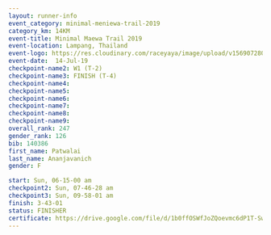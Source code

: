 ```yaml
---
layout: runner-info 
event_category: minimal-meniewa-trail-2019 
category_km: 14KM 
event-title: Minimal Maewa Trail 2019 
event-location: Lampang, Thailand 
event-logo: https://res.cloudinary.com/raceyaya/image/upload/v1569072805/logo/minimal-trail_ktnvsp.jpg 
event-date:  14-Jul-19 
checkpoint-name2: W1 (T-2) 
checkpoint-name3: FINISH (T-4) 
checkpoint-name4: 
checkpoint-name5: 
checkpoint-name6: 
checkpoint-name7: 
checkpoint-name8: 
checkpoint-name9: 
overall_rank: 247
gender_rank: 126
bib: 140386
first_name: Patwalai
last_name: Ananjavanich
gender: F

start: Sun, 06-15-00 am
checkpoint2: Sun, 07-46-28 am
checkpoint3: Sun, 09-58-01 am
finish: 3-43-01
status: FINISHER
certificate: https://drive.google.com/file/d/1b0ffOSWfJoZQoevmc6dP1T-Swj-XFPRd/view?usp=sharing
---
```

